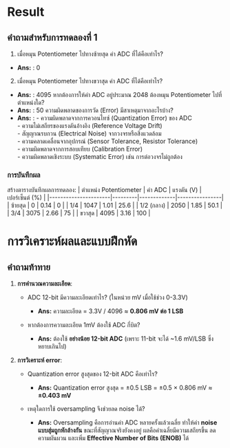 # Result
## คำถามสำหรับการทดลองที่ 1
1. เมื่อหมุน Potentiometer ไปทางซ้ายสุด ค่า ADC ที่ได้คือเท่าไร?
- **Ans:** : 0
2. เมื่อหมุน Potentiometer ไปทางขวาสุด ค่า ADC ที่ได้คือเท่าไร?
- **Ans:** : 4095
หากต้องการให้ค่า ADC อยู่ประมาณ 2048 ต้องหมุน Potentiometer ไปที่ตำแหน่งใด?
- **Ans:** : 50
ความผิดพลาดของการวัด (Error) มีสาเหตุมาจากอะไรบ้าง?
- **Ans:** : - ความผิดพลาดจากการควอนไทซ์ (Quantization Error) ของ ADC  
           - ความไม่เสถียรของแรงดันอ้างอิง (Reference Voltage Drift)  
           - สัญญาณรบกวน (Electrical Noise) จากวงจรหรือสิ่งแวดล้อม  
           - ความคลาดเคลื่อนจากอุปกรณ์ (Sensor Tolerance, Resistor Tolerance)  
           - ความผิดพลาดจากการสอบเทียบ (Calibration Error)  
           - ความผิดพลาดเชิงระบบ (Systematic Error) เช่น การต่อวงจรไม่ถูกต้อง

### การบันทึกผล
สร้างตารางบันทึกผลการทดลอง:
| ตำแหน่ง Potentiometer | ค่า ADC | แรงดัน (V) | เปอร์เซ็นต์ (%) |
|----------------------|---------|-------------|----------------|
| ซ้ายสุด               |   0   |     0.14   |             0   |
| 1/4                  |   1047      |      1.01       |     25.6          |
| 1/2 (กลาง)            |    2050     |         1.85    |            50.1    |
| 3/4                  |      3075   |        2.66     |          75      |
| ขวาสุด                |    4095     |     3.16        |       100         |


# การวิเคราะห์ผลและแบบฝึกหัด

## คำถามท้าทาย

1. **การคำนวณความละเอียด**:  
   - ADC 12-bit มีความละเอียดเท่าไร? (ในหน่วย mV เมื่อใช้ช่วง 0-3.3V)  
     - **Ans:** ความละเอียด = 3.3V / 4096 ≈ **0.806 mV ต่อ 1 LSB**  

   - หากต้องการความละเอียด 1mV ต้องใช้ ADC กี่บิต?  
     - **Ans:** ต้องใช้ **อย่างน้อย 12-bit ADC** (เพราะ 11-bit จะได้ ~1.6 mV/LSB ซึ่งหยาบเกินไป)  


2. **การวิเคราะห์ error**:  
   - Quantization error สูงสุดของ 12-bit ADC คือเท่าไร?  
     - **Ans:** Quantization error สูงสุด = ±0.5 LSB = ±0.5 × 0.806 mV ≈ **±0.403 mV**  

   - เหตุใดการใช้ oversampling จึงช่วยลด noise ได้?  
     - **Ans:** Oversampling คือการอ่านค่า ADC หลายครั้งแล้วเฉลี่ย ทำให้ค่า **noise แบบสุ่มถูกหักล้างกัน** ขณะที่สัญญาณจริงยังคงอยู่ ผลคือค่าเฉลี่ยมีความเสถียรขึ้น ลดความผันผวน และเพิ่ม **Effective Number of Bits (ENOB)** ได้  


